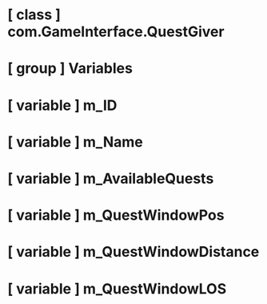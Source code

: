 # [ class ] com.GameInterface.QuestGiver

# [ group ] Variables

# [ variable ] m_ID

# [ variable ] m_Name

# [ variable ] m_AvailableQuests

# [ variable ] m_QuestWindowPos

# [ variable ] m_QuestWindowDistance

# [ variable ] m_QuestWindowLOS

